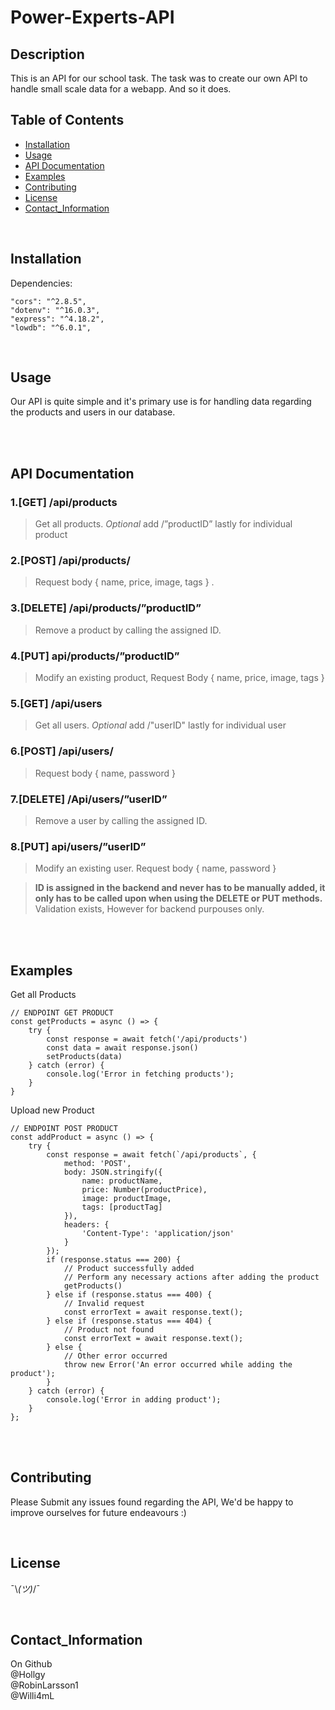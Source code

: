 # Power-Experts-API

## Description
This is an API for our school task. The task was to create our own API to handle small scale data for a webapp.
And so it does.

## Table of Contents
- [Installation](#installation)
- [Usage](#usage)
- [API Documentation](#api-documentation)
- [Examples](#examples)
- [Contributing](#Contributing)
- [License](#License)
- [Contact_Information](#Contact_Information)





<br>


## Installation
<a name="installation"></a>
Dependencies:

    "cors": "^2.8.5",
    "dotenv": "^16.0.3",
    "express": "^4.18.2",
    "lowdb": "^6.0.1",

<br>

## Usage
<a name="usage"></a>
Our API is quite simple and it's primary use is for handling data regarding the products and users in our database. 




<br>
<br>



## API Documentation
<a name="api-documentation"></a>

### 1.[GET]  /api/products 
> Get all products. *Optional* add /”productID” lastly for individual product 
### 2.[POST]  /api/products/ 
> Request body { name, price, image, tags } .
### 3.[DELETE] /api/products/”productID” 
> Remove a product by calling the assigned ID.
### 4.[PUT] api/products/”productID”  
> Modify an existing product, Request Body { name, price, image, tags } 
### 5.[GET] /api/users  
> Get all users. *Optional* add /"userID" lastly for individual user
### 6.[POST] /api/users/  
> Request body { name, password } 
### 7.[DELETE]  /Api/users/”userID” 
> Remove a user by calling the assigned ID. 
### 8.[PUT] api/users/”userID” 
> Modify an existing user. Request body { name, password }

> **ID is assigned in the backend and never has to be manually added, it only has to be called upon when using the DELETE or PUT methods.** 
> <br>
> Validation exists, However for backend purpouses only.




<br>
<br>


## Examples
<a name="examples"></a>
Get all Products 

    // ENDPOINT GET PRODUCT
    const getProducts = async () => {
        try {
            const response = await fetch('/api/products')
            const data = await response.json()
            setProducts(data)
        } catch (error) {
            console.log('Error in fetching products');
        }
    }
    
Upload new Product

    // ENDPOINT POST PRODUCT
    const addProduct = async () => {
        try {
            const response = await fetch(`/api/products`, {
                method: 'POST',
                body: JSON.stringify({
                    name: productName,
                    price: Number(productPrice),
                    image: productImage,
                    tags: [productTag]
                }),
                headers: {
                    'Content-Type': 'application/json'
                }
            });
            if (response.status === 200) {
                // Product successfully added
                // Perform any necessary actions after adding the product
                getProducts()
            } else if (response.status === 400) {
                // Invalid request
                const errorText = await response.text();
            } else if (response.status === 404) {
                // Product not found
                const errorText = await response.text();
            } else {
                // Other error occurred
                throw new Error('An error occurred while adding the product');
            }
        } catch (error) {
            console.log('Error in adding product');
        }
    };



<br>
<br>

## Contributing
Please Submit any issues found regarding the API, We'd be happy to improve ourselves for future endeavours :)


<br>

## License
¯\\_(ツ)_/¯ 


<br>


## Contact_Information
On Github
<br>
@Hollgy
<br>
@RobinLarsson1
<br>
@Willi4mL


